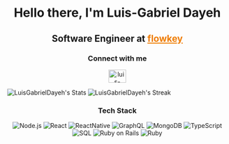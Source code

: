 <h1 align="center">Hello there, I'm Luis-Gabriel Dayeh</h1>
<h2 align="center">Software Engineer at <a href="https://www.flowkey.com/en" target="blank" style="color: #EF7D00;">flowkey</a></h2>
<h3 align="center">Connect with me</h3>

<p align="center">
  <a href="https://www.linkedin.com/in/luis-gabrieldayeh/" target="blank">
    <img align="center" src="https://raw.githubusercontent.com/rahuldkjain/github-profile-readme-generator/master/src/images/icons/Social/linked-in-alt.svg" alt="luis-gabriel ayman dayeh" height="30" width="40" />
  </a>
</p>

![LuisGabrielDayeh's Stats](https://github-readme-stats.vercel.app/api?username=LuisGabrielDayeh&theme=tokyonight&show_icons=true&hide_border=true&count_private=true)
![LuisGabrielDayeh's Streak](https://github-readme-streak-stats.herokuapp.com/?user=LuisGabrielDayeh&theme=tokyonight&hide_border=true)

<h3 align="center">Tech Stack</h3>

<p align="center">
  <img src="https://img.shields.io/badge/Node.js-339933?style=for-the-badge&logo=node.js&logoColor=white" alt="Node.js" />
  <img src="https://img.shields.io/badge/React-61DAFB?style=for-the-badge&logo=react&logoColor=black" alt="React" />
  <img src="https://img.shields.io/badge/React%20Native-2EADE2?style=for-the-badge&logo=react&logoColor=white" alt="ReactNative" />
  <img src="https://img.shields.io/badge/GraphQL-E10098?style=for-the-badge&logo=graphql&logoColor=white" alt="GraphQL" />
  <img src="https://img.shields.io/badge/MongoDB-47A248?style=for-the-badge&logo=mongodb&logoColor=white" alt="MongoDB" />
  <img src="https://img.shields.io/badge/TypeScript-3178C6?style=for-the-badge&logo=typescript&logoColor=white" alt="TypeScript" />
  
  <img src="https://img.shields.io/badge/SQL-003B57?style=for-the-badge&logo=postgresql&logoColor=white" alt="SQL" />
  <img src="https://img.shields.io/badge/Ruby%20on%20Rails-CC0000?style=for-the-badge&logo=ruby-on-rails&logoColor=white" alt="Ruby on Rails" />
  <img src="https://img.shields.io/badge/Ruby-CC342D?style=for-the-badge&logo=ruby&logoColor=white" alt="Ruby" />
</p>
